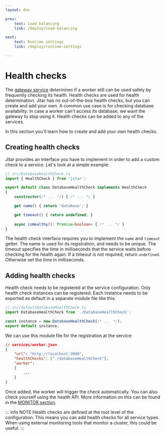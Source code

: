```yaml
---
layout: doc

prev:
    text: Load balancing
    link: /deploy/load-balancing

next:
    text: Runtime settings
    link: /deploy/runtime-settings

---
```


# Health checks

The [gateway service](../fundamentals/runtime-services#gateway) determines if a worker still can be used safely by frequently checking its health. Health checks are used for health determination. Jitar has no out-of-the-box health checks, but you can create and add your own. A common use case is for checking database availability. In case a worker can't access its database, we want the gateway to stop using it. Health checks can be added to any of the services.

In this section you'll learn how to create and add your own health checks.

## Creating health checks

Jitar provides an interface you have to implement in order to add a custom check to a service. Let's look at a simple example:

```ts
// src/DatabaseHealthCheck.ts
import { HealthCheck } from 'jitar';

export default class DatabaseHealthCheck implements HealthCheck
{
    constructor(/* ... */) { /* ... */ }

    get name() { return 'database'; }

    get timeout() { return undefined; }
    
    async isHealthy(): Promise<boolean> { /* ... */ }
}
```

The health check interface requires you to implement the `name` and  `timeout` getter. The name is used for its registration, and needs to be unique. The timeout specifies the time in milliseconds that the service waits before checking for the health again. If a timeout is not required, return `undefined`. Otherwise set the time in milliseconds.

## Adding health checks

Health check needs to be registered at the service configuration. Only health check instances can be registered. Each instance needs to be exported as default in a separate module file like this:

```ts
// src/defaultDatabaseHealthCheck.ts
import DatabaseHealthCheck from './DatabaseHealthCheck';

const instance = new DatabaseHealthCheck(/* ... */);
export default instance;
```

We can use this module file for the registration at the service:

```json
// services/worker.json
{
    "url": "http://localhost:3000",
    "healthChecks": ["./databaseHealthCheck"],
    "worker":
    {
        ...
    }
}
```

Once added, the worker will trigger the check automatically. You can also check yourself using the health API. More information on this can be found in the [MONITOR section](../monitor/health).

::: info NOTE
Health checks are defined at the root level of the configuration. This means you can add health checks for all service types. When using external monitoring tools that monitor a cluster, this could be useful.
:::
